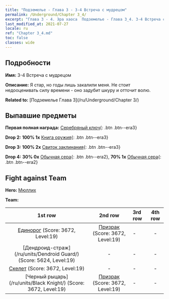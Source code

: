 ```yaml
---
title: "Подземелье - Глава 3 - 3-4 Встреча с мудрецом"
permalink: /Underground/Chapter 3_4/
excerpt: "Глава 3 - 4. Эра хаоса  Подземелье - Глава 3_4. 3-4 Встреча с мудрецом"
last_modified_at: 2021-07-27
locale: ru
ref: "Chapter 3_4.md"
toc: false
classes: wide
---
```


## Подробности

 **Имя:** 3-4 Встреча с мудрецом

 **Описание:** Я стар, но годы лишь закалили меня. Не стоит недооценивать силу времени - оно задубит шкуру и отточит волю.

 **Related to:** [Подземелье Глава 3](/ru/Underground/Chapter 3/)

## Выпавшие предметы

 **Первая полная награда:** [Серебряный ключ](/ItemsRU/con_693/){: .btn .btn--era3}

 **Drop 2:** **100% 1x** [Книга оружия](/ItemsRU/mat_18/){: .btn .btn--era3}

 **Drop 3:** **100% 2x** [Свиток заклинания](/ItemsRU/con_694/){: .btn .btn--era3}

 **Drop 4:** **30% 0x** [Обычная сера](/ItemsRU/mat_9/){: .btn .btn--era2}, **70% 1x** [Обычная сера](/ItemsRU/mat_9/){: .btn .btn--era2}


## Fight against Team
 **Hero:** [Мюллих](/ru/heroes/Mullich/)

 **Team:**


  | 1st row | 2nd row | 3rd row | 4th row |
  |:----:|:----:|:----|:----:|
  | [Единорог](/ru/units/Unicorn/) (Score: 3672, Level:19)  | [Призрак](/ru/units/Wight/) (Score: 3672, Level:19)  | - | - |
  | [Дендроид-страж](/ru/units/Dendroid Guard/) (Score: 5624, Level:19)  | - | - | - |
  | [Скелет](/ru/units/Skeleton/) (Score: 3672, Level:19)  | - | - | - |
  | [Черный рыцарь](/ru/units/Black Knight/) (Score: 3672, Level:19)  | [Призрак](/ru/units/Wight/) (Score: 3672, Level:19)  | - | - |


